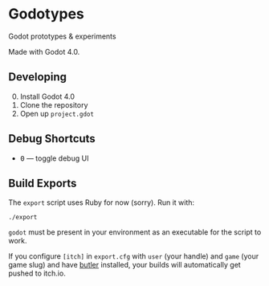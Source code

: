 # Godotypes

Godot prototypes & experiments

Made with Godot 4.0.

## Developing

0. Install Godot 4.0
1. Clone the repository
2. Open up `project.gdot`

## Debug Shortcuts

- <kbd>0</kbd> — toggle debug UI

## Build Exports

The `export` script uses Ruby for now (sorry). Run it with:

``` console
./export
```

`godot` must be present in your environment as an executable for the script to work.

If you configure `[itch]` in `export.cfg` with `user` (your handle) and `game` (your game slug) and have [butler](https://itch.io/docs/butler/) installed, your builds will automatically get pushed to itch.io.
